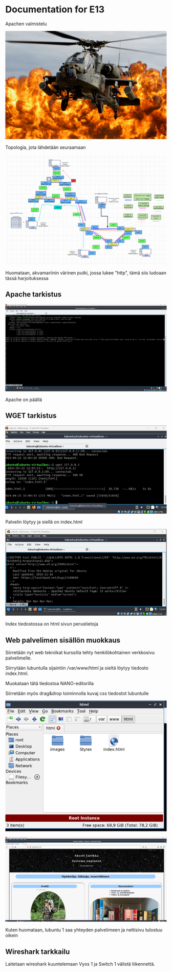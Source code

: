 # Documentation for E13

Apachen valmistelu

![apache](./E13/apache.jpg)

Topologia, jota lähdetään seuraamaan

![fyysinen topo](./E13/fyysinentopo.png)

Huomataan, akvamariinin värinen putki, jossa lukee "http", tämä siis ludoaan tässä harjoituksessa

## Apache tarkistus

![apache active](./E13/apcheactive.png)

Apache on päällä

## WGET tarkistus

![wget vastaa](./E13/wgetvastaa.png)

Palvelin löytyy ja siellä on index.html

![index](./E13/index.png)

Index tiedostossa on html sivun perustietoja

## Web palvelimen sisällön muokkaus

Siirretään nyt web tekniikat kurssilla tehty henkilökohtainen verkkosivu palvelimelle.

Siirrytään lubuntulla sijaintiin /var/www/html ja sieltä löytyy tiedosto index.html.

Muokataan tätä tiedostoa NANO-editorilla

Siirretään myös drag&drop toiminnolla kuvaj css tiedostot lubuntulle

![siirto](./E13/tietojensiirto.png)

![palvelin toimii](./E13/webpalvelintoimii.png)

Kuten huomataan, lubuntu 1 saa yhteyden palvelimeen ja nettisivu tulostuu oikein

## Wireshark tarkkailu

Laitetaan wireshark kuuntelemaan Vyos 1 ja Switch 1 välistä liikennettä.
